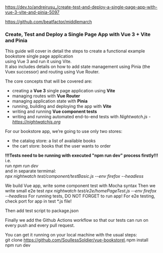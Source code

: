 https://dev.to/andreirusu_/create-test-and-deploy-a-single-page-app-with-vue-3-vite-and-pinia-5097

https://github.com/beatfactor/middlemarch

### Create, Test and Deploy a Single Page App with Vue 3 + Vite and Pinia ###

This guide will cover in detail the steps to create a functional example bookstore single page application\
 using Vue 3 and run it using Vite.\
  It also includes details on how to add state management using Pinia (the Vuex successor) and routing using Vue Router.

The core concepts that will be covered are:

- creating a **Vue 3** single page application using **Vite**
- managing routes with **Vue Router**
- managing application state with **Pinia**
- running, building and deploying the app with **Vite**
- writing and running **Vue component tests**
- writing and running automated end-to-end tests with *Nightwatch.js - https://nightwatchjs.org*

For our bookstore app, we’re going to use only two stores:

- the catalog store: a list of available books
- the cart store: books that the user wants to order

**!!!Tests need to be running with executed "npm run dev" process firstly!!!**
i.e.\
run *npm run dev*\
and in separate termimal:\
*npx nightwatch test/component/testBasic.js --env firefox --headless*

We build Vue app, write some component test with Mocha syntax 
Then we write small e2e test
*npx nightwatch test/e2e/homePageTest.js --env firefox --headless*
For running tests, DO NOT FORGET to run app! 
For e2e testing, check port for app in test *.js file!

Then add test script to package.json

Finally we add the Github Actions workflow so that our tests can run on every push and every pull request.

You can get it running on your local machine with the usual steps:\
git clone https://github.com/SoullessSoldier/vue-bookstore\
npm install\
npm run dev